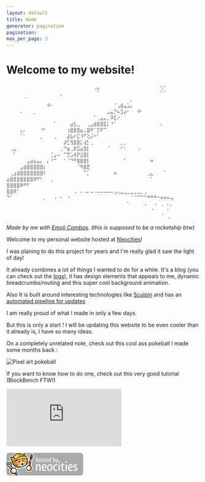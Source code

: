 ```yaml
---
layout: default
title: Home
generator: pagination
pagination:
max_per_page: 3
---
```

<script>
  const urlParams = new URLSearchParams(window.location.search);
  if (navigator.userAgent.includes('Screenjesus')) {
    window.location.replace("/assets/icons/profile_pic.jpg");
  }
</script>

# Welcome to my website!
```
⠀⠀⠀⠀⠀⠀⠀⠀⠀⠀⠀⠀⠀⠀⠀⠀⠀⠀⠀⠀⠀⠀⠀⠀⠀⠀⢀⣄⠀⠀⠀⠀⠀⠀⠀⠀⠀⠀⠀⠀⠀⠀⠀⠀⠀⠀⢂⠂⠀⠀
⠀⠀⠀⠀⠀⠀⠀⠀⠀⠀⠀⠀⠀⠀⠀⠀⡀⠀⠀⠀⠀⠀⠀⠀⠀⠀⠀⠁⠀⠀⠀⠀⠀⠀⠀⠀⠀⠀⠀⠀⠀⠀⠀⠀⠀⠀⠁⠁⠀⠀
⠀⠀⠀⠀⠀⠈⠀⠀⠀⠀⠀⠀⠀⠀⠀⠀⠀⠀⠀⠀⠀⠀⠀⠀⠀⠀⠀⠀⠀⠀⠀⠀⠀⠀⠀⠀⠀⡀⠀⠀⠀⠀⠀⠀⠀⠀⠀⠀⠀⠀
⠀⠀⠀⠀⠀⠀⠀⠀⠀⠀⠀⠀⠺⠂⠀⠀⠀⠀⠀⠀⠀⠀⠀⠀⠀⠀⠀⠀⠀⠀⠀⠀⠈⢠⣾⣤⣡⡄⠀⠀⠀⠀⠀⠀⠀⠀⠀⠀⠀⠀
⠀⠀⠀⠀⠄⠀⠀⠀⡀⠀⠀⠀⠀⠀⠀⠀⠀⠀⠀⠀⠀⠀⠀⠀⠀⠀⠀⠀⠀⠀⣠⣤⡙⠦⣹⡴⠂⠀⠀⠺⠂⠀⠀⠀⠀⠀⠀⠀⠀⠀
⠀⠀⠀⠀⠀⠀⠀⠀⠀⠀⠀⠀⠀⠀⠀⠀⠀⠀⠀⠀⠀⠀⠀⠀⠀⠀⠁⢀⣤⣄⡀⠽⣏⠔⠀⠀⠀⠀⠀⠀⠀⠀⠀⠀⠀⠀⠀⠀⠀⠀
⠀⠀⠀⠀⠀⠀⠀⠀⠀⠀⠀⠀⠀⠀⠁⠀⠀⠀⠀⣴⣣⣀⠀⠀⢀⣠⣾⣿⣿⣯⡅⠘⠁⠀⠀⠀⠀⠀⠀⠀⠀⠀⠀⠀⠀⠀⠄⠀⠀⠀
⠀⠀⠀⠀⢄⠄⠀⠀⠀⠀⠘⠃⠀⠀⠀⠀⠀⠀⢰⣿⣿⣿⣦⢄⣿⠟⠁⡫⠟⠉⠀⠀⠀⠀⠀⠀⠀⠀⠀⠀⠀⠀⠀⠀⠀⠀⠀⠀⠀⠀
⠀⠀⠀⠀⠁⠁⠀⠀⠀⠀⡀⠀⠀⠀⢀⠀⠀⠀⣼⣧⠖⣍⠸⠋⢕⡬⠒⠁⠀⠀⠀⠀⠀⠀⠀⠀⠀⠀⠀⠀⠀⠀⠀⠀⠀⠀⠀⠀⠀⠀
⠀⠀⠀⠀⠀⠀⠀⠀⠀⠀⠀⠀⠀⠀⠀⠀⠀⡼⣋⢻⣿⣿⡅⢼⡃⢀⠀⠀⠀⠀⠀⠀⠀⠀⡀⡀⠀⠀⠀⠀⠀⠀⠀⠀⠀⠀⠀⠀⠀⠀
⠀⢀⣄⠀⠀⠀⠀⠀⠀⠀⠀⠀⠀⠀⠀⠀⢀⠙⣶⢀⡿⣫⣴⣻⡇⠀⠀⠀⠀⠀⠈⠀⠀⠀⠊⠂⠀⠀⠀⠠⠀⠀⠀⠀⠀⠀⠀⠀⠀⠀
⠀⠀⠁⠀⠀⠀⠀⠀⠀⠀⠀⠀⠀⢈⣠⠤⠀⠉⣛⣡⢾⡟⣪⣿⡇⠀⠀⠀⠀⠀⠀⠀⠀⠀⠀⠀⠀⠀⠀⠀⠀⠀⠀⠀⠀⠀⠀⠀⠀⠀
⠀⠀⠀⠀⠀⠀⣠⣴⣦⣤⡄⠀⡄⠘⠉⠀⠀⠁⠈⠙⠛⣿⣿⣿⡇⠀⠀⠀⠀⠀⠀⠀⠀⠀⠀⠁⠀⠀⠀⠀⠀⠀⠀⠶⠀⠀⠀⠀⠀⠀
⠀⠀⠀⠀⣠⣾⣿⣿⣿⣿⣿⡆⠀⠀⠀⠀⠀⠀⠀⠀⠀⠈⠻⣿⣟⠀⠀⠀⠀⠀⠀⠀⠀⠀⠀⠀⠀⠀⠀⠀⠀⠀⠀⠀⠀⠀⠀⠀⠀⠀
⠀⢀⣰⣾⣿⣿⣿⣿⣿⣿⣿⠇⠀⠀⠀⠀⠀⠀⠀⠀⠀⠀⠀⠉⡁⠀⠀⠀⠀⠀⠀⠀⠶⠀⠀⠀⠀⠀⠀⠀⠀⠀⢀⣄⠀⠀⠀⠁⠀⠀
⣴⣿⣿⣿⣿⣿⣿⣿⠿⠛⠃⠀⠀⢀⠀⠀⠀⠀⠀⠀⠀⠀⠀⠀⠀⠀⠀⠀⠀⠀⠀⠀⠀⠀⠀⠀⠀⠀⠀⠀⠀⠀⠀⠁⠀⠀⠀⠀⠀⠀
⣿⣿⣿⣿⠿⠛⠋⠀⠀⠀⠀⠀⠀⠀⠀⠀⠀⠀⠀⠀⠀⠀⠀⠀⠀⠀⠀⠀⠀⠀⠀⠀⠀⠀⠀⠀⠀⠀⠀⠀⠀⠀⠀⠀⠀⠀⠀⠀⠀⠀
⣿⣿⠿⠁⠀⠀⠀⠀⠀⠀⠀⠀⠀⠀⠀⠀⠀⠀⠀⠀⠠⠀⠄⠠⠄⠤⠠⠤⠤⠤⠤⠤⢠⢄⣠⣀⣀⣀⣀⣀⡀⢀⠀⠀⠀⠀⠀⠀⠀⠀
⠙⠁⠀⠀⠀⠀⠀⠀⠀⠀⠀⡀⠀⠀⠠⠀⠂⠀⠐⠀⠀⠀⠀⠀⠀⠀⠀⠀⠀⠀⠀⠀⠀⠀⠀⠀⠀⠈⠈⠉⠉⠉⠛⠛⠛⠒⠶⠶⠦⢤
⠀⠀⠀⠀⠀⠀⠀⠀⠀⠀⠀⠀⠀⠀⠀⠀⠀⠀⠀⠀⠀⠀⠀⠀⠀⠀⠀⠀⠀⠀⠀⠀⠀⠀⠀⠀⠁⠀⠀⠀⠀⠠⠀⠀⠠⠀⢀⠀⠄⡀
⠀⠀⠀⠀⠀⠀⠀⠀⠀⠀⠀⠀⠀⠀⠀⠀⠀⠀⠀⠀⠀⠀⠀⠀⠀⠀⠀⠀⠀⠀⠀⠀⠀⠀⠀⠀⠀⠀⠀⠀⠀⠀⠀⠐⠀⠀⠀⠀⠂⠀
⠀⠀⠀⠀⠀⠀⠀⠀⠀⠀⠀⠀⠀⠀⠀⠀⠀⠀⠀⠀⠀⠀⠀⠀⠀⠀⠀⠀⠀⠀⠀⠀⠀⠀⠀⠀⠀⠀⠀⠀⠀⠀⠀⠀⠀⠀⠈⠀⢀⠀
```
*Made by me with [Emoji Combos](https://emojicombos.com/dot-art-editor). (this is supposed to be a rocketship btw)*


Welcome to my personal website hosted at [Neocities](https://neocities.org)!

I was planing to do this project for years and I'm really glad it saw the light of day!

It already combines a lot of things I wanted to do for a while. It's a blog (you can check out the [logs](/logs)), it has design elements that appeals to me, dynamic breadcrumbs/routing and this super cool background animation.

Also It is built around interesting technologies like [Sculpin](https://sculpin.io) and has an [automated pipeline for updates](/logs/2024/07/27/github-pipeline)

I am really proud of what I made in only a few days.

But this is only a start ! I will be updating this website to be even cooler than it already is, I have so many ideas.

On a completely unrelated note, check out this cool ass pokeball I made some months back : 


<img width="350px" src="https://cdn.discordapp.com/attachments/381204425504456706/1247691475903447060/Pokeball3.gif?ex=66a6297c&is=66a4d7fc&hm=c45e9d951f0ae9f4ceaf232bbc1880bac19adf49d51e293849b7073676ec5d3d&" alt="Pixel art pokeball">

If you want to know how to do one, check out this very good tutorial (BlockBench FTW!)

<iframe src="https://www.youtube.com/embed/GukhptdHlPk" title="How to Make Low-Poly Models with Pixel Texture | Blockbench Tutorial" frameborder="0" allow="accelerometer; autoplay; clipboard-write; encrypted-media; gyroscope; picture-in-picture; web-share" referrerpolicy="strict-origin-when-cross-origin" allowfullscreen></iframe>


[![](assets/icons/neocities/neocities.png)](https://neocities.org/)
